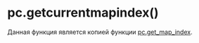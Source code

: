 # pc.getcurrentmapindex()
Данная функция является копией функции [pc.get_map_index](../pc/pc.get_map_index.md).